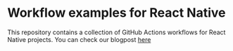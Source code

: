 # Workflow examples for React Native

This repository contains a collection of GitHub Actions workflows for React Native projects. You can check our blogpost [here]()
